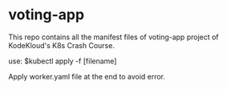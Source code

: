 # voting-app
This repo contains all the manifest files of voting-app project of KodeKloud's K8s Crash Course.

use: $kubectl apply -f [filename]

Apply worker.yaml file at the end to avoid error.
